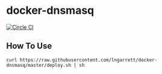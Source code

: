 # docker-dnsmasq
[![Circle CI](https://circleci.com/gh/lngarrett/docker-dnsmasq.svg?style=svg)](https://circleci.com/gh/lngarrett/docker-dnsmasq)

## How To Use

    curl https://raw.githubusercontent.com/lngarrett/docker-dnsmasq/master/deploy.sh | sh
